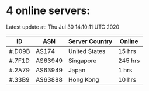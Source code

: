 # 4 online servers:

Latest update at: Thu Jul 30 14:10:11 UTC 2020

| ID | ASN | Server Country | Online |
| -- | --- | -------------- | ------ |
| #.D09B | AS174 | United States | 15 hrs |
| #.7F1D | AS63949 | Singapore | 245 hrs |
| #.2A79 | AS63949 | Japan | 1 hrs |
| #.33B9 | AS63888 | Hong Kong | 10 hrs |


